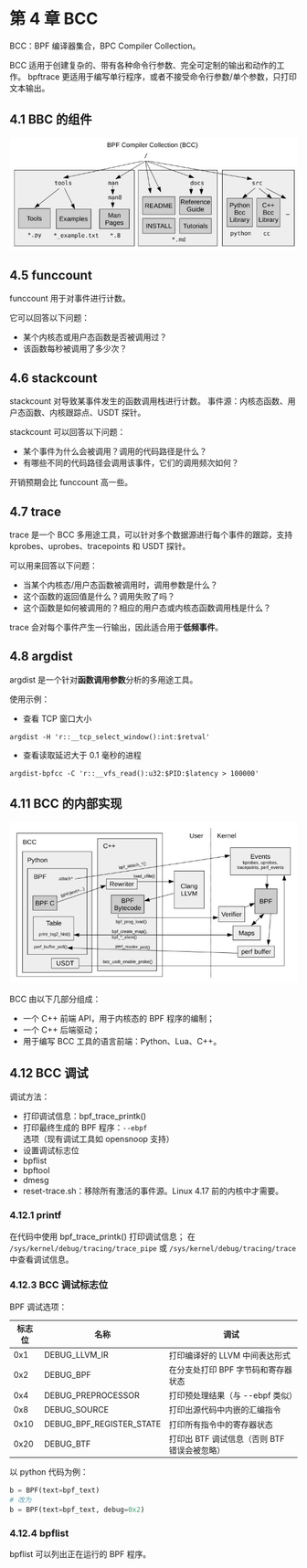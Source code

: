 # 第 4 章 BCC

BCC：BPF 编译器集合，BPC Compiler Collection。

BCC 适用于创建复杂的、带有各种命令行参数、完全可定制的输出和动作的工作。
bpftrace 更适用于编写单行程序，或者不接受命令行参数/单个参数，只打印文本输出。

## 4.1 BBC 的组件

![](bbc-structure.png)

## 4.5 funccount

funccount 用于对事件进行计数。

它可以回答以下问题：
- 某个内核态或用户态函数是否被调用过？
- 该函数每秒被调用了多少次？


## 4.6 stackcount

stackcount 对导致某事件发生的函数调用栈进行计数。
事件源：内核态函数、用户态函数、内核跟踪点、USDT 探针。

stackcount 可以回答以下问题：
- 某个事件为什么会被调用？调用的代码路径是什么？
- 有哪些不同的代码路径会调用该事件，它们的调用频次如何？

开销预期会比 funccount 高一些。


## 4.7 trace

trace 是一个 BCC 多用途工具，可以针对多个数据源进行每个事件的跟踪，支持 kprobes、uprobes、tracepoints 和 USDT 探针。

可以用来回答以下问题：
- 当某个内核态/用户态函数被调用时，调用参数是什么？
- 这个函数的返回值是什么？调用失败了吗？
- 这个函数是如何被调用的？相应的用户态或内核态函数调用栈是什么？

trace 会对每个事件产生一行输出，因此适合用于**低频事件**。

## 4.8 argdist

argdist 是一个针对**函数调用参数**分析的多用途工具。

使用示例：

- 查看 TCP 窗口大小

```shell
argdist -H 'r::__tcp_select_window():int:$retval'
```

- 查看读取延迟大于 0.1 毫秒的进程

```shell
argdist-bpfcc -C 'r::__vfs_read():u32:$PID:$latency > 100000'
```


## 4.11 BCC 的内部实现

![](bcc-internals.png)

BCC 由以下几部分组成：

- 一个 C++ 前端 API，用于内核态的 BPF 程序的编制；
- 一个 C++ 后端驱动；
- 用于编写 BCC 工具的语言前端：Python、Lua、C++。

## 4.12 BCC 调试

调试方法：

- 打印调试信息：bpf_trace_printk()
- 打印最终生成的 BPF 程序：`--ebpf`选项（现有调试工具如 opensnoop 支持）
- 设置调试标志位
- bpflist
- bpftool
- dmesg
- reset-trace.sh：移除所有激活的事件源。Linux 4.17 前的内核中才需要。

### 4.12.1 printf

在代码中使用 bpf_trace_printk() 打印调试信息；
在 `/sys/kernel/debug/tracing/trace_pipe` 或 `/sys/kernel/debug/tracing/trace` 中查看调试信息。

### 4.12.3 BCC 调试标志位

BPF 调试选项：

|标志位 | 名称 | 调试|
|---|---|---|
|0x1|DEBUG_LLVM_IR|打印编译好的 LLVM 中间表达形式|
|0x2|DEBUG_BPF|在分支处打印 BPF 字节码和寄存器状态|
|0x4|DEBUG_PREPROCESSOR|打印预处理结果（与 --ebpf 类似）|
|0x8|DEBUG_SOURCE|打印出源代码中内嵌的汇编指令|
|0x10|DEBUG_BPF_REGISTER_STATE|打印所有指令中的寄存器状态|
|0x20|DEBUG_BTF|打印出 BTF 调试信息（否则 BTF 错误会被忽略）|


以 python 代码为例：

```python
b = BPF(text=bpf_text)
# 改为
b = BPF(text=bpf_text, debug=0x2)
```

### 4.12.4 bpflist

bpflist 可以列出正在运行的 BPF 程序。
